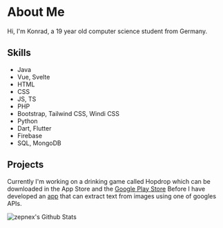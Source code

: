 About Me
========
Hi, I'm Konrad, a 19 year old computer science student from Germany. 

Skills
------
* Java
* Vue, Svelte
* HTML
* CSS
* JS, TS
* PHP
* Bootstrap, Tailwind CSS, Windi CSS
* Python
* Dart, Flutter
* Firebase
* SQL, MongoDB

Projects
--------
Currently I'm working on a drinking game called Hopdrop which can be downloaded in the App Store and the [Google Play Store](https://play.google.com/store/apps/details?id=com.kingkoxy.hopfentorpedo)
Before I have developed an [app](https://github.com/KingKoxy/Androeyed) that can extract text from images using one of googles APIs.

<img aligin="left" alt="zepnex's Github Stats" src="https://github-readme-stats.vercel.app/api?username=KingKoxy&theme=dark&show_icons=true" />
